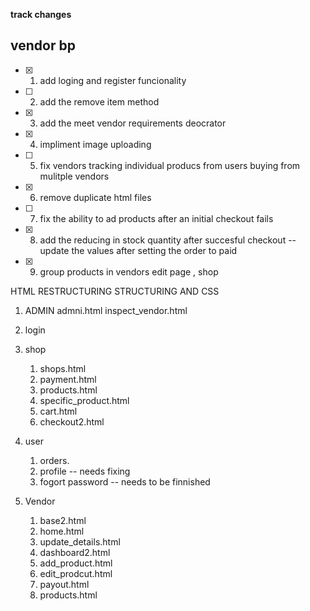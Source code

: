 
**track changes**
## vendor bp
- [x] 1. add loging and register funcionality
- [ ] 2. add the remove item method
- [x] 3. add the meet vendor requirements deocrator
- [x] 4. impliment image uploading 
- [ ] 5. fix vendors tracking individual producs from users buying from mulitple vendors
- [x] 6. remove duplicate html files
- [ ] 7. fix the ability to ad products after an initial checkout fails
- [x] 8. add the reducing in stock quantity after succesful checkout -- update the values after setting the order to paid
- [x] 9. group products in vendors edit page , shop 


HTML RESTRUCTURING STRUCTURING AND CSS
1. ADMIN
    admni.html
    inspect_vendor.html
2. login

3. shop
    1. shops.html
    2. payment.html
    3. products.html
    4. specific_product.html
    5. cart.html
    6. checkout2.html

4. user
    1. orders.
    2. profile -- needs fixing 
    3. fogort password -- needs to be finnished

5. Vendor
    1. base2.html
    2. home.html
    3. update_details.html
    4. dashboard2.html
    5. add_product.html
    6. edit_prodcut.html
    7. payout.html
    8. products.html

